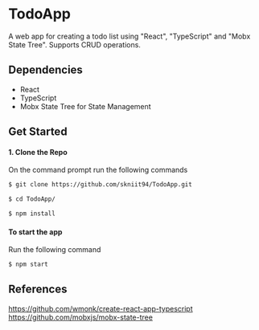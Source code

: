# TodoApp
A web app for creating a todo list using "React", "TypeScript" and "Mobx State Tree". Supports CRUD operations. 

## Dependencies
- React
- TypeScript 
- Mobx State Tree for State Management

## Get Started

#### 1. Clone the Repo

On the command prompt run the following commands
```sh
$ git clone https://github.com/skniit94/TodoApp.git

$ cd TodoApp/

$ npm install

```

#### To start the app

Run the following command

```sh
$ npm start
```
## References

https://github.com/wmonk/create-react-app-typescript
https://github.com/mobxjs/mobx-state-tree





